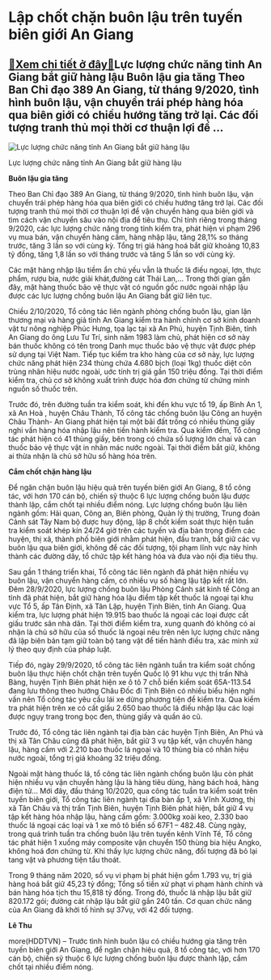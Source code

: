 Lập chốt chặn buôn lậu trên tuyến biên giới An Giang
====================================================

[:gift:Xem chi tiết ở đây:gift:](https://hddtvn.com/lap-chot-chan-buon-lau-tren-tuyen-bien-gioi-an-giang/)Lực lượng chức năng tỉnh An Giang bắt giữ hàng lậu Buôn lậu gia tăng Theo Ban Chỉ đạo 389 An Giang, từ tháng 9/2020, tình hình buôn lậu, vận chuyển trái phép hàng hóa qua biên giới có chiều hướng tăng trở lại. Các đối tượng tranh thủ mọi thời cơ thuận lợi để …
--------------------------------------------------------------------------------------------------------------------------------------------------------------------------------------------------------------------------------------------------------------------





![Lực lượng chức năng tỉnh An Giang bắt giữ hàng lậu](https://hddtvn.com/wp-content/uploads/2021/01/4853_6-2251_gYn_50.000_bao_thioc_la_YYYc_phat_hiYn_tren_chiYc_xe_khach-2.jpg "Lực lượng chức năng tỉnh An Giang bắt giữ hàng lậu")


Lực lượng chức năng tỉnh An Giang bắt giữ hàng lậu



**Buôn lậu gia tăng**


Theo Ban Chỉ đạo 389 An Giang, từ tháng 9/2020, tình hình buôn lậu, vận chuyển trái phép hàng hóa qua biên giới có chiều hướng tăng trở lại. Các đối tượng tranh thủ mọi thời cơ thuận lợi để vận chuyển hàng qua biên giới và tìm cách vận chuyển sâu vào nội địa để tiêu thụ. Chỉ tính riêng trong tháng 9/2020, các lực lượng chức năng trong tỉnh kiểm tra, phát hiện vi phạm 296 vụ mua bán, vận chuyển hàng cấm, hàng nhập lậu, tăng 28,1% so tháng trước, tăng 3 lần so với cùng kỳ. Tổng trị giá hàng hoá bắt giữ khoảng 10,83 tỷ đồng, tăng 1,8 lần so với tháng trước và tăng 5 lần so với cùng kỳ.


Các mặt hàng nhập lậu tiềm ẩn chủ yếu vẫn là thuốc lá điếu ngoại, lợn, thực phẩm, rượu bia, nước giải khát,đường cát Thái Lan,… Trong thời gian gần đây, mặt hàng thuốc bảo vệ thực vật có nguồn gốc nước ngoài nhập lậu được các lực lượng chống buôn lậu An Giang bắt giữ liên tục.


Chiều 2/10/2020, Tổ công tác liên ngành phòng chống buôn lậu, gian lận thương mại và hàng giả tỉnh An Giang kiểm tra hành chính cơ sở kinh doanh vật tư nông nghiệp Phúc Hưng, tọa lạc tại xã An Phú, huyện Tịnh Biên, tỉnh An Giang do ông Lưu Tư Trí, sinh năm 1983 làm chủ, phát hiện cơ sở này bán thuốc không có tên trong Danh mục thuốc bảo vệ thực vật được phép sử dụng tại Việt Nam. Tiếp tục kiểm tra kho hàng của cơ sở này, lực lượng chức năng phát hiện 234 thùng chứa 4.680 bịch (loại 1kg) thuốc diệt côn trùng nhãn hiệu nước ngoài, uớc tính trị giá gần 150 triệu đồng. Tại thời điểm kiểm tra, chủ cơ sở không xuất trình được hóa đơn chứng từ chứng minh nguồn số thuốc trên.


Trước đó, trên đường tuần tra kiểm soát, khi đến khu vực tổ 19, ấp Bình An 1, xã An Hoà , huyện Châu Thành, Tổ công tác chống buôn lậu Công an huyện Châu Thành- An Giang phát hiện tại một bãi đất trống có nhiều thùng giấy nghi vấn hàng hóa nhập lậu nên tiến hành kiểm tra. Qua kiểm đếm, Tổ công tác phát hiện có 41 thùng giấy, bên trong có chứa số lượng lớn chai và can thuốc bảo vệ thực vật in nhãn mác nước ngoài. Tại thời điểm bắt giữ, không ai thừa nhận là chủ sở hữu số hàng hóa trên.


**Cắm chốt chặn hàng lậu**


Để ngăn chặn buôn lậu hiệu quả trên tuyến biên giới An Giang, 8 tổ công tác, với hơn 170 cán bộ, chiến sỹ thuộc 6 lực lượng chống buôn lậu được thành lập, cắm chốt tại nhiều điểm nóng. Lực lượng chống buôn lậu liên ngành gồm: Hải quan, Công an, Biên phòng, Quản lý thị trường, Trung đoàn Cảnh sát Tây Nam bộ được huy động, lập 8 chốt kiểm soát thực hiện tuần tra kiểm soát khép kín 24/24 giờ trên các tuyến và địa bàn trọng điểm các huyện, thị xã, thành phố biên giới nhằm phát hiện, đấu tranh, bắt giữ các vụ buôn lậu qua biên giới, không để các đối tượng, tội phạm lĩnh vực này hình thành các đường dây, tổ chức tập kết hàng hóa và đưa vào nội địa tiêu thụ.


Sau gần 1 tháng triển khai, Tổ công tác liên ngành đã phát hiện nhiều vụ buôn lậu, vận chuyển hàng cấm, có nhiều vụ số hàng lậu tập kết rất lớn. Đêm 28/9/2020, lực lượng chống buôn lậu Phòng Cảnh sát kinh tế Công an tỉnh đã phát hiện, bắt giữ hàng hóa lậu điểm tập kết thuốc lá ngoại tại khu vực Tổ 5, ấp Tân Định, xã Tân Lập, huyện Tịnh Biên, tỉnh An Giang. Qua kiểm tra, lực lượng phát hiện 19.915 bao thuốc lá ngoại các loại được cất giấu trước sân nhà dân. Tại thời điểm kiểm tra, xung quanh đó không có ai nhận là chủ sở hữu của số thuốc lá ngoại nêu trên nên lực lượng chức năng đã lập biên bản tạm giữ toàn bộ tang vật để tiến hành điều tra, xác minh xử lý theo quy định của pháp luật.


Tiếp đó, ngày 29/9/2020, tổ công tác liên ngành tuần tra kiểm soát chống buôn lậu thực hiện chốt chặn trên tuyến Quốc lộ 91 khu vực thị trấn Nhà Bàng, huyện Tịnh Biên phát hiện xe ô tô 7 chỗ biển kiểm soát 65A-113.54 đang lưu thông theo hướng Châu Đốc đi Tịnh Biên có nhiều biểu hiện nghi vấn nên Tổ công tác yêu cầu lái xe dừng phương tiện để kiểm tra. Qua kiểm tra phát hiện trên xe có cất giấu 2.650 bao thuốc lá điếu nhập lậu các loại được ngụy trang trong bọc đen, thùng giấy và quần áo cũ.


Trước đó, Tổ công tác liên ngành tại địa bàn các huyện Tịnh Biên, An Phú và thị xã Tân Châu cũng đã phát hiện, bắt giữ 3 vụ tập kết, vận chuyển hàng lậu, hàng cấm với 2.210 bao thuốc lá ngoại và 10 thùng bia có nhãn hiệu nước ngoài, tổng trị giá khoảng 32 triệu đồng.


Ngoài mặt hàng thuốc lá, tổ công tác liên ngành chống buôn lậu còn phát hiện nhiều vụ vận chuyển hàng lậu là hàng tiêu dùng, hàng bách hoá, hàng điện tử… Mới đây, đầu tháng 10/2020, qua công tác tuần tra kiểm soát trên tuyến biên giới, Tổ công tác liên ngành tại địa bàn ấp 1, xã Vĩnh Xương, thị xã Tân Châu và thị trấn Tịnh Biên, huyện Tịnh Biên phát hiện, bắt giữ 4 vụ tập kết hàng hóa nhập lậu, hàng cấm gồm: 3.000kg xoài keo, 2.330 bao thuốc lá ngoại các loại và 1 xe mô tô biển số 67F1 – 482.48. Cùng ngày, trong quá trình tuần tra chống buôn lậu trên tuyến kênh Vĩnh Tế, Tổ công tác phát hiện 1 xuồng máy composite vận chuyển 150 thùng bia hiệu Angko, không hoá đơn chứng từ. Khi thấy lực lượng chức năng, đối tượng đã bỏ lại tang vật và phương tiện tẩu thoát.





Trong 9 tháng năm 2020, số vụ vi phạm bị phát hiện gồm 1.793 vụ, trị giá hàng hoá bắt giữ 45,23 tỷ đồng; Tổng số tiền xử phạt vi phạm hành chính và bán hàng hóa tịch thu 15,818 tỷ đồng. Trong đó, thuốc lá nhập lậu bắt giữ 820.172 gói; đường cát nhập lậu bắt giữ gần 240 tấn. Cơ quan chức năng của An Giang đã khởi tố hình sự 37vụ, với 42 đối tượng.




**Lê Thu**



more(HDDTVN) – Trước tình hình buôn lậu có chiều hướng gia tăng trên tuyến biên giới An Giang, để ngăn chặn hiệu quả, 8 tổ công tác, với hơn 170 cán bộ, chiến sỹ thuộc 6 lực lượng chống buôn lậu được thành lập, cắm chốt tại nhiều điểm nóng.

